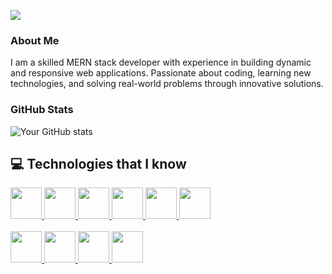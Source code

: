
<a target="_blank" rel="noopener noreferrer" href="https://i.ibb.co/qMCNjdv/1714719137467.jpg"><img src="https://i.ibb.co/qMCNjdv/1714719137467.jpg" style="max-width: 100%;"></a>

### About Me
I am a skilled MERN stack developer with experience in building dynamic and responsive web applications. Passionate about coding, learning new technologies, and solving real-world problems through innovative solutions.

### GitHub Stats
![Your GitHub stats](https://github-readme-stats.vercel.app/api?username=Suzon-ali&show_icons=true&theme=radical)


## 💻 Technologies that I know

<a href="https://nextjs.org/" rel="nofollow">
  <img height="50" src="https://i.ibb.co/N2m8kRC/Bootsrap.png" style="max-width: 100%;">
</a>
<a href="https://developer.mozilla.org/en-US/docs/Web/JavaScript" rel="nofollow">
  <img height="50" src="https://i.ibb.co/GMmXnSv/Java-Script.png" style="max-width: 100%;">
</a>
<a href="https://www.typescriptlang.org/" rel="nofollow">
  <img height="50" src="https://i.ibb.co/2NRJRFW/css.png" style="max-width: 100%;">
</a>
<a href="https://nodejs.org/en/" rel="nofollow">
  <img height="50" src="https://i.ibb.co/928JFD3/node.png" style="max-width: 100%;">
</a>
<a href="https://reactjs.org/" rel="nofollow">
  <img height="50" src="https://i.ibb.co/S0FBKdh/react.png" style="max-width: 100%;">
</a>
<a href="https://tailwindcss.com/" rel="nofollow">
  <img height="50" src="https://i.ibb.co/M8MKStF/tailwind.png" style="max-width: 100%;">
</a>

</br>
</br>

<a href="https://redux.js.org/" rel="nofollow">
  <img height="50" src="https://i.ibb.co/HrqZg5h/redux.png" style="max-width: 100%;">
</a>
<a href="https://www.mongodb.com/" rel="nofollow">
  <img height="50" src="https://i.ibb.co/Ry76xzb/mongo.png" style="max-width: 100%;">
</a>
<a href="https://expressjs.com/" rel="nofollow">
  <img height="50" src="https://i.ibb.co/ypvJFZ5/express.png" style="max-width: 100%;">
</a>

<a href="https://github.com/" rel="nofollow">
  <img height="50" src="https://i.ibb.co/HrqZg5h/redux.png" style="max-width: 100%;">
</a>

</br>

